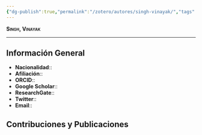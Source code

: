 ```yaml
---
{"dg-publish":true,"permalink":"/zotero/autores/singh-vinayak/","tags":["#autor","#researcher"]}
---
```



<span style="font-variant:small-caps; font-weight: bold;"> Singh, Vinayak </span>

---


## Información General

- **Nacionalidad**:: 
- **Afiliación**:: 
- **ORCID**:: 
- **Google Scholar**:: 
- **ResearchGate**:: 
- **Twitter**:: 
- **Email**::
  
## Contribuciones y Publicaciones






